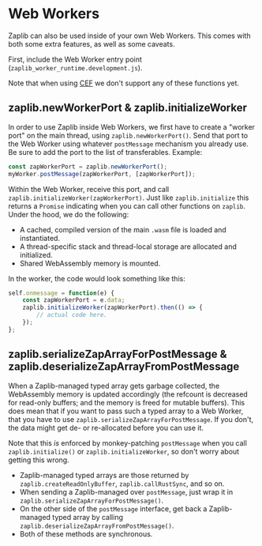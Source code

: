 # Web Workers
Zaplib can also be used inside of your own Web Workers. This comes with both some extra features, as well as some caveats.

First, include the Web Worker entry point (`zaplib_worker_runtime.development.js`).

Note that when using [CEF](./cef.md) we don't support any of these functions yet.

## zaplib.newWorkerPort & zaplib.initializeWorker
In order to use Zaplib inside Web Workers, we first have to create a "worker port" on the main thread, using `zaplib.newWorkerPort()`. Send that port to the Web Worker using whatever `postMessage` mechanism you already use. Be sure to add the port to the list of transferables. Example:

```js
const zapWorkerPort = zaplib.newWorkerPort();
myWorker.postMessage(zapWorkerPort, [zapWorkerPort]);
```

Within the Web Worker, receive this port, and call `zaplib.initializeWorker(zapWorkerPort)`. Just like `zaplib.initialize` this returns a `Promise` indicating when you can call other functions on `zaplib`. Under the hood, we do the following:
* A cached, compiled version of the main `.wasm` file is loaded and instantiated.
* A thread-specific stack and thread-local storage are allocated and initialized.
* Shared WebAssembly memory is mounted.

In the worker, the code would look something like this:
```js
self.onmessage = function(e) {
    const zapWorkerPort = e.data;
    zaplib.initializeWorker(zapWorkerPort).then(() => {
        // actual code here.
    });
};
```

## zaplib.serializeZapArrayForPostMessage & zaplib.deserializeZapArrayFromPostMessage

When a Zaplib-managed typed array gets garbage collected, the WebAssembly memory is updated accordingly (the refcount is decreased for read-only buffers; and the memory is freed for mutable buffers). This does mean that if you want to pass such a typed array to a Web Worker, that you have to use `zaplib.serializeZapArrayForPostMessage`. If you don't, the data might get de- or re-allocated before you can use it.

Note that this *is* enforced by monkey-patching `postMessage` when you call `zaplib.initialize()` or `zaplib.initializeWorker`, so don't worry about getting this wrong.

* Zaplib-managed typed arrays are those returned by `zaplib.createReadOnlyBuffer`, `zaplib.callRustSync`, and so on.
* When sending a Zaplib-managed over `postMessage`, just wrap it in `zaplib.serializeZapArrayForPostMessage()`.
* On the other side of the `postMessage` interface, get back a Zaplib-managed typed array by calling `zaplib.deserializeZapArrayFromPostMessage()`.
* Both of these methods are synchronous.
